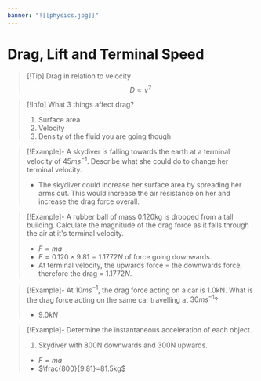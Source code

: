 ```yaml
---
banner: "![[physics.jpg]]"
---
```

# Drag, Lift and Terminal Speed

> [!Tip] Drag in relation to velocity 
> $$D\propto v^2$$

> [!Info] What 3 things affect drag?
> 1. Surface area 
> 2. Velocity 
> 3. Density of the fluid you are going though

> [!Example]- A skydiver is falling towards the earth at a terminal velocity of $45ms^{-1}$. Describe what she could do to change her terminal velocity.
> - The skydiver could increase her surface area by spreading her arms out. This would increase the air resistance on her and increase the drag force overall.

> [!Example]- A rubber ball of mass 0.120kg is dropped from a tall building. Calculate the magnitude of the drag force as it falls through the air at it's terminal velocity.
> - $F=ma$
> - $F=0.120 \times 9.81=1.1772N$ of force going downwards.
> - At terminal velocity, the upwards force = the downwards force, therefore the drag = $1.1772N$.

> [!Example]- At $10ms^{-1}$, the drag force acting on a car is 1.0kN. What is the drag force acting on the same car travelling at $30ms^{-1}$?
> - $9.0kN$

> [!Example]- Determine the instantaneous acceleration of each object.
> 1. Skydiver with 800N downwards and 300N upwards.
>	- $F=ma$
>	- $\frac{800}{9.81}=81.5kg$
>


